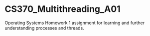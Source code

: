 # CS370_Multithreading_A01

Operating Systems Homework 1 assignment for learning and further understanding processes and threads.
